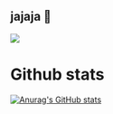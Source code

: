 ## jajaja 👋
![](https://komarev.com/ghpvc/?username=Jeo0&color=ff69b4)

# Github stats
[![Anurag's GitHub stats](https://github-readme-stats.vercel.app/api?username=Jeo0)](https://github.com/anuraghazra/github-readme-stats)

<!--
**Jeo0/Jeo0** is a ✨ _special_ ✨ repository because its `README.md` (this file) appears on your GitHub profile.

Here are some ideas to get you started:

- 🔭 I’m currently working on ...
- 🌱 I’m currently learning ...
- 👯 I’m looking to collaborate on ...
- 🤔 I’m looking for help with ...
- 💬 Ask me about ...
- 📫 How to reach me: ...
- 😄 Pronouns: ...
- ⚡ Fun fact: ...
-->
